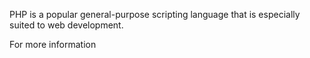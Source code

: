 PHP is a popular general-purpose scripting language that is especially suited to web development.

For more information